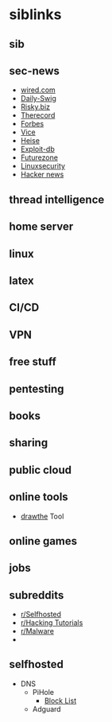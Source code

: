 # siblinks

## sib

## sec-news
* [wired.com](https://www.wired.com/category/security/)
* [Daily-Swig](https://portswigger.net/daily-swig)
* [Risky.biz](https://risky.biz/)
* [Therecord](https://therecord.media/news/cybercrime/)
* [Forbes](https://www.forbes.com/)
* [Vice](https://www.vice.com/en/section/tech)
* [Heise](https://www.heise.de/security/)
* [Exploit-db](https://www.exploit-db.com/)
* [Futurezone](https://futurezone.at/)
* [Linuxsecurity](https://linuxsecurity.com)
* [Hacker news](https://news.ycombinator.com/)

## thread intelligence

## home server

## linux

## latex

## CI/CD

## VPN

## free stuff

## pentesting

## books

## sharing

## public cloud

## online tools
* [drawthe](http://go.drawthe.net/) Tool 
## online games

## jobs

## subreddits
* [r/Selfhosted](https://www.reddit.com/r/selfhosted/)
* [r/Hacking Tutorials](https://www.reddit.com/r/Hacking_Tutorials/)
* [r/Malware](https://www.reddit.com/r/Malware/)
* 
## selfhosted
* DNS
  * PiHole
    * [Block List](https://firebog.net/)  
  * Adguard
